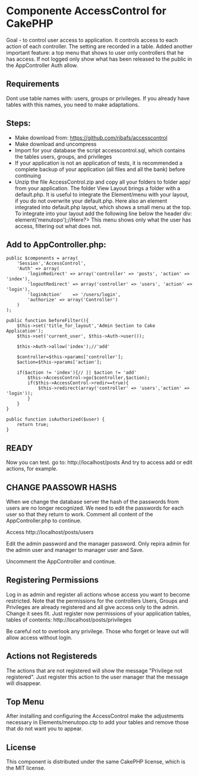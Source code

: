 # Componente AccessControl for CakePHP

Goal - to control user access to application. It controls access to each action of each controller.
The setting are recorded in a table. 
Added another important feature: a top menu that shows to user only controllers that he has access. If not logged only show what has been released to the public in the AppController Auth allow.

## Requirements

Dont use table names with: users, groups or privileges. If you already have tables with this names, you need to make adaptations.

## Steps:
- Make download from:
	https://github.com/ribafs/accesscontrol
- Make download and uncompress
- Import for your database the script accesscontrol.sql, which contains the tables users, groups, and privileges
- If your application is not an application of tests, it is recommended a complete backup of your application (all files and all the bank) before continuing
- Unzip the file AccessControl.zip and copy all your folders to folder app/ from your application. The folder View Layout brings a folder with a default.php. It is useful to integrate the Element/menu with your layout, if you do not overwrite your default.php. Here also an element integrated into default.php layout, which shows a small menu at the top. To integrate into your layout add the following line below the header div:
			<?php echo $this->element('menutopo');//Here?>
This menu shows only what the user has access, filtering out what does not.


## Add to AppController.php:

	public $components = array(
		'Session','AccessControl',
		'Auth' => array(
		    'loginRedirect' => array('controller' => 'posts', 'action' => 'index'),
		    'logoutRedirect' => array('controller' => 'users', 'action' => 'login'),
			'loginAction'    => '/users/login',
		    'authorize' => array('Controller')
		)
	);

	public function beforeFilter(){
		$this->set('title_for_layout','Admin Section to Cake Application');
		$this->set('current_user', $this->Auth->user());

        $this->Auth->allow('index');//'add'

		$controller=$this->params['controller']; 
		$action=$this->params['action']; 

		if($action != 'index'){// || $action != 'add'
			$this->AccessControl->go($controller,$action); 		 
			if($this->AccessControl->redir==true){ 
				$this->redirect(array('controller' => 'users','action' => 'login'));
			}
		}
	} 

	public function isAuthorized($user) {
		return true;
	}


## READY

Now you can test. go to:
http://localhost/posts
And try to access add or edit actions, for example.


## CHANGE PAASSOWR HASHS

When we change the database server the hash of the passwords from users are no longer recognized.
We need to edit the passwords for each user so that they return to work.
Comment all content of the AppController.php to continue.

Access
http://localhost/posts/users

Edit the admin password and the manager password. Only repira admin for the admin user and manager to manager user and Save.

Uncomment the AppController and continue.


## Registering Permissions

Log in as admin and register all actions whose access you want to become restricted.
Note that the permissions for the controllers Users, Groups and Privileges are already registered and all give access only to the admin. Change it sees fit.
Just register now permissions of your application tables, tables of contents:
http://localhost/posts/privileges

Be careful not to overlook any privilege. Those who forget or leave out will allow access without login.

## Actions not Registereds

The actions that are not registered will show the message "Privilege not registered".
Just register this action to the user manager that the message will disappear.

## Top Menu

After installing and configuring the AccessControl make the adjustments necessary in Elements/menutopo.ctp to add your tables and remove those that do not want you to appear.

## License

This component is distributed under the same CakePHP license, which is the MIT license.


